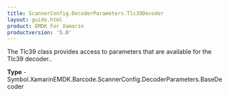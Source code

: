 ```yaml
---
title: ScannerConfig.DecoderParameters.Tlc39Decoder
layout: guide.html 
product: EMDK For Xamarin 
productversion: '5.0' 
---
```

The Tlc39 class provides access to parameters that are available for the Tlc39 decoder..

**Type** - Symbol.XamarinEMDK.Barcode.ScannerConfig.DecoderParameters.BaseDecoder



